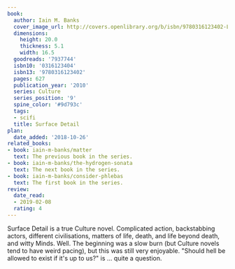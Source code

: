 ```yaml
---
book:
  author: Iain M. Banks
  cover_image_url: http://covers.openlibrary.org/b/isbn/9780316123402-L.jpg
  dimensions:
    height: 20.0
    thickness: 5.1
    width: 16.5
  goodreads: '7937744'
  isbn10: '0316123404'
  isbn13: '9780316123402'
  pages: 627
  publication_year: '2010'
  series: Culture
  series_position: '9'
  spine_color: '#9d793c'
  tags:
  - scifi
  title: Surface Detail
plan:
  date_added: '2018-10-26'
related_books:
- book: iain-m-banks/matter
  text: The previous book in the series.
- book: iain-m-banks/the-hydrogen-sonata
  text: The next book in the series.
- book: iain-m-banks/consider-phlebas
  text: The first book in the series.
review:
  date_read:
  - 2019-02-08
  rating: 4
---
```


Surface Detail is a true Culture novel. Complicated action, backstabbing actors, different civilisations, matters of
life, death, and life beyond death, and witty Minds. Well. The beginning was a slow burn (but Culture novels tend to
have weird pacing), but this was still very enjoyable. "Should hell be allowed to exist if it's up to us?" is … quite a
question.
